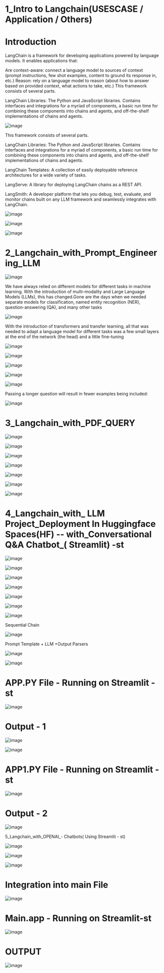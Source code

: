 # 1_Intro to Langchain(USESCASE / Application / Others)

# Introduction
LangChain is a framework for developing applications powered by language models. It enables applications that:

Are context-aware: connect a language model to sources of context (prompt instructions, few shot examples, content to ground its response in, etc.)
Reason: rely on a language model to reason (about how to answer based on provided context, what actions to take, etc.)
This framework consists of several parts.

LangChain Libraries: The Python and JavaScript libraries. Contains interfaces and integrations for a myriad of components, a basic run time for combining these components into chains and agents, and off-the-shelf implementations of chains and agents.

![image](https://github.com/Siddhartha082/Langchain_START_TO_-Prompt_Engineering-LLM-Chat_BOT--Deployment/assets/110781138/1e6c92c3-4e4f-446e-88b1-485437e39360)

This framework consists of several parts.

LangChain Libraries: The Python and JavaScript libraries. Contains interfaces and integrations for a myriad of components, a basic run time for combining these components into chains and agents, and off-the-shelf implementations of chains and agents.

LangChain Templates: A collection of easily deployable reference architectures for a wide variety of tasks.

LangServe: A library for deploying LangChain chains as a REST API.

LangSmith: A developer platform that lets you debug, test, evaluate, and monitor chains built on any LLM framework and seamlessly integrates with LangChain.

![image](https://github.com/Siddhartha082/Langchain_START_TO_-Prompt_Engineering-LLM-Chat_BOT--Deployment/assets/110781138/77e6c7bd-a9fb-43d0-bcba-bfa6aeefc4ef)

![image](https://github.com/Siddhartha082/Langchain_START_TO_-Prompt_Engineering-LLM-Chat_BOT--Deployment/assets/110781138/4ef5d109-eff9-4620-8c63-bd7440cb2fda)

![image](https://github.com/Siddhartha082/Langchain_START_TO_-Prompt_Engineering-LLM-Chat_BOT--Deployment/assets/110781138/97f6b84c-fdbb-40d1-afcf-b4b07d72c871)


# 2_Langchain_with_Prompt_Engineering_LLM

![image](https://github.com/Siddhartha082/Langchain_START_TO_-Prompt_Engineering-LLM-Chat_BOT--Deployment/assets/110781138/41523732-c33e-415c-a72d-280f2502361e)

We have always relied on different models for different tasks in machine learning. With the introduction of multi-modality and Large Language Models (LLMs), this has changed.Gone are the days when we needed separate models for classification, named entity recognition (NER), question-answering (QA), and many other tasks

![image](https://github.com/Siddhartha082/Langchain_START_TO_-Prompt_Engineering-LLM-Chat_BOT--Deployment/assets/110781138/c9821269-a27e-463b-94f3-a6997d23e395)

With the introduction of transformers and transfer learning, all that was needed to adapt a language model for different tasks was a few small layers at the end of the network (the head) and a little fine-tuning

![image](https://github.com/Siddhartha082/Langchain_START_TO_-Prompt_Engineering-LLM-Chat_BOT--Deployment/assets/110781138/65702489-d1e9-432e-b78e-f2ea29427d45)

![image](https://github.com/Siddhartha082/Langchain_START_TO_-Prompt_Engineering-LLM-Chat_BOT--Deployment/assets/110781138/391713eb-2d04-4be2-aeb4-f383270e1315)

![image](https://github.com/Siddhartha082/Langchain_START_TO_-Prompt_Engineering-LLM-Chat_BOT--Deployment/assets/110781138/e244d1a0-fa90-4272-ade1-ef3c9e42121e)

![image](https://github.com/Siddhartha082/Langchain_START_TO_-Prompt_Engineering-LLM-Chat_BOT--Deployment/assets/110781138/4bc57e42-1e25-4834-9a1f-ba5fa0a076a6)

![image](https://github.com/Siddhartha082/Langchain_START_TO_-Prompt_Engineering-LLM-Chat_BOT--Deployment/assets/110781138/d6f6144f-2e3f-43f5-87fb-c68d1855601e)

Passing a longer question will result in fewer examples being included:

![image](https://github.com/Siddhartha082/Langchain_START_TO_-Prompt_Engineering-LLM-Chat_BOT--Deployment/assets/110781138/7ede0fbd-8d58-4665-baf6-15b7b800fd8b)

# 3_Langchain_with_PDF_QUERY

![image](https://github.com/Siddhartha082/Langchain_START_TO_-Prompt_Engineering-LLM-Chat_BOT--Deployment/assets/110781138/1c358c8c-687d-4c88-9ecd-e57f331144bd)

![image](https://github.com/Siddhartha082/Langchain_START_TO_-Prompt_Engineering-LLM-Chat_BOT--Deployment/assets/110781138/441f6e25-fdc7-44d2-bc39-00f01ddb7592)

![image](https://github.com/Siddhartha082/Langchain_START_TO_-Prompt_Engineering-LLM-Chat_BOT--Deployment/assets/110781138/5f2de587-687a-4005-a3a1-8f75cb782d2e)

![image](https://github.com/Siddhartha082/Langchain_START_TO_-Prompt_Engineering-LLM-Chat_BOT--Deployment/assets/110781138/edc9c58d-18a5-4b21-b804-5259bacf8761)

![image](https://github.com/Siddhartha082/Langchain_START_TO_-Prompt_Engineering-LLM-Chat_BOT--Deployment/assets/110781138/ce30ea63-fe09-4464-b9c5-c59e4c639def)

![image](https://github.com/Siddhartha082/Langchain_START_TO_-Prompt_Engineering-LLM-Chat_BOT--Deployment/assets/110781138/1d043766-73b2-400a-b6cc-322ed346294f)

![image](https://github.com/Siddhartha082/Langchain_START_TO_-Prompt_Engineering-LLM-Chat_BOT--Deployment/assets/110781138/b706bd1c-f2f2-48f0-a1cb-8e143f7682a5)


# 4_Langchain_with_ LLM Project_Deployment In Huggingface Spaces(HF) -- with_Conversational Q&A Chatbot_( Streamlit) -st 

![image](https://github.com/Siddhartha082/Langchain_START_TO_-Prompt_Engineering-LLM-Chat_BOT--Deployment/assets/110781138/4e794752-d8db-4234-943f-7471aa7d311e)

![image](https://github.com/Siddhartha082/Langchain_START_TO_-Prompt_Engineering-LLM-Chat_BOT--Deployment/assets/110781138/86d6e2d4-1a1b-415b-8e7c-af5df89b5154)

![image](https://github.com/Siddhartha082/Langchain_START_TO_-Prompt_Engineering-LLM-Chat_BOT--Deployment/assets/110781138/272105d9-a07a-4cb5-b1aa-05666941c4be)

![image](https://github.com/Siddhartha082/Langchain_START_TO_-Prompt_Engineering-LLM-Chat_BOT--Deployment/assets/110781138/89a85991-c4d9-4c55-9cd5-81477cc37f7e)

![image](https://github.com/Siddhartha082/Langchain_START_TO_-Prompt_Engineering-LLM-Chat_BOT--Deployment/assets/110781138/c93e65af-4dea-454b-b9e3-e83dd21d7abf)

![image](https://github.com/Siddhartha082/Langchain_START_TO_-Prompt_Engineering-LLM-Chat_BOT--Deployment/assets/110781138/c71349ec-3248-4608-b2cd-60afb0577f2f)

![image](https://github.com/Siddhartha082/Langchain_START_TO_-Prompt_Engineering-LLM-Chat_BOT--Deployment/assets/110781138/dc05aeb8-fe5f-4dea-b7b1-aaded7f93365)

Sequential Chain

![image](https://github.com/Siddhartha082/Langchain_START_TO_-Prompt_Engineering-LLM-Chat_BOT--Deployment/assets/110781138/cf28a785-2c33-406b-98ef-e77d1fb7f9c7)

Prompt Template + LLM +Output Parsers

![image](https://github.com/Siddhartha082/Langchain_START_TO_-Prompt_Engineering-LLM-Chat_BOT--Deployment/assets/110781138/cdf4570a-efc0-4f2a-bcb2-d44b133d083c)

![image](https://github.com/Siddhartha082/Langchain_START_TO_-Prompt_Engineering-LLM-Chat_BOT--Deployment/assets/110781138/c80bcd41-ba15-4ab4-b992-730fd6a5fb1c)

# APP.PY File - Running on Streamlit - st

![image](https://github.com/Siddhartha082/Langchain_START_TO_-Prompt_Engineering-LLM-Chat_BOT--Deployment/assets/110781138/3de027ad-ccb0-4469-87cd-cb95dca8d911)

# Output - 1

![image](https://github.com/Siddhartha082/Langchain_START_TO_-Prompt_Engineering-LLM-Chat_BOT--Deployment/assets/110781138/3e03b4d4-60c0-4994-9658-675f3a03a302)

![image](https://github.com/Siddhartha082/Langchain_START_TO_-Prompt_Engineering-LLM-Chat_BOT--Deployment/assets/110781138/308eb750-d67c-4527-8b0d-2d89c38e957a)

# APP1.PY File - Running on Streamlit - st

![image](https://github.com/Siddhartha082/Langchain_START_TO_-Prompt_Engineering-LLM-Chat_BOT--Deployment/assets/110781138/b9c8d8c5-e55e-4ff5-a5ff-564e35a310ac)

# Output - 2

![image](https://github.com/Siddhartha082/Langchain_START_TO_-Prompt_Engineering-LLM-Chat_BOT--Deployment/assets/110781138/c7526a0c-e703-498d-abaa-d6af0171fe00)


 5_Langchain_with_OPENAI_- Chatbots( Using Streamlit - st)

 ![image](https://github.com/Siddhartha082/Langchain_START_TO_-Prompt_Engineering-LLM-Chat_BOT--Deployment/assets/110781138/1148b0c6-17fe-4f6f-8b6c-3ab1ba80d014)

 ![image](https://github.com/Siddhartha082/Langchain_START_TO_-Prompt_Engineering-LLM-Chat_BOT--Deployment/assets/110781138/a4234979-88f6-4ff2-a7e7-d6346953d24c)

![image](https://github.com/Siddhartha082/Langchain_START_TO_-Prompt_Engineering-LLM-Chat_BOT--Deployment/assets/110781138/ae74210d-abc3-4f33-b7f9-95e8f35c3ea0)

# Integration into main File 

![image](https://github.com/Siddhartha082/Langchain_START_TO_-Prompt_Engineering-LLM-Chat_BOT--Deployment/assets/110781138/4af1ed78-5e74-4149-97a5-0f1e1480fb4b)

# Main.app -  Running on Streamlit-st

![image](https://github.com/Siddhartha082/Langchain_START_TO_-Prompt_Engineering-LLM-Chat_BOT--Deployment/assets/110781138/b08ec02e-05ba-44fa-9dba-106bdbc36d82)

# OUTPUT

![image](https://github.com/Siddhartha082/Langchain_START_TO_-Prompt_Engineering-LLM-Chat_BOT--Deployment/assets/110781138/a5c19f65-94d1-4898-93c7-30878d9f8dc9)


